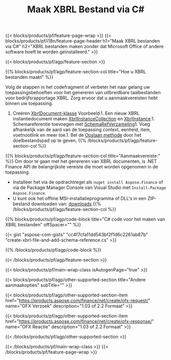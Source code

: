 ﻿---
title: Maak XBRL Bestand via C#
description: Voorbeeldcode voor het maken van XBRL-bestanden. Gebruik API voorbeeldcode voor het genereren van batchbestanden XBRL binnen op .NET gebaseerde applicaties. 
url: /nl/net/create/xbrl/
family: finance
platformtag: net
feature: create
informat: XBRL
outformat: 
otherformats: 
---
{{< blocks/products/pf/feature-page-wrap >}}
{{< blocks/products/pf/i18n/feature-page-header h1="Maak XBRL bestanden via C#" h2="XBRL bestanden maken zonder dat Microsoft Office of andere software hoeft te worden geïnstalleerd." >}}

{{< blocks/products/pf/agp/feature-section >}}

{{% blocks/products/pf/agp/feature-section-col title="Hoe u XBRL bestanden maakt" %}}

Volg de stappen in het codefragment of verbeter het naar gelang uw toepassingsbehoeften voor het genereren van uitbreidbare taalbestanden voor bedrijfsrapportage XBRL. Zorg ervoor dat u aanmaakvereisten hebt binnen uw toepassing.

1. Creëren [XbrlDocument-klasse](https://apireference.aspose.com/finance/net/aspose.finance.xbrl/xbrldocument) Voorbeeld.1. Een nieuw XBRL instantiedocument maken [XbrlInstanceCollection](https://apireference.aspose.com/finance/net/aspose.finance.xbrl/xbrlinstancecollection) en [XbrlInstance](https://apireference.aspose.com/finance/net/aspose.finance.xbrl/xbrlinstance).1. Schemareferentie toevoegen met [SchemaRefVerzameling](https://apireference.aspose.com/finance/net/aspose.finance.xbrl/schemarefcollection)1. Voeg afhankelijk van de aard van de toepassing context, eenheid, item, voetnootlink en meer toe.1. Bel de [Opslaan methode](https://apireference.aspose.com/finance/net/aspose.finance.xbrl.xbrldocument/save/methods/1) door het doelbestandspad op te geven.
{{% /blocks/products/pf/agp/feature-section-col %}}

{{% blocks/products/pf/agp/feature-section-col title="Aanmaakvereiste:" %}}
Om door te gaan met het genereren van XBRL documenten, is .NET Finance API de belangrijkste vereiste die moet worden opgenomen in de toepassing. 
- Installeer het via de opdrachtregel als ```nuget install Aspose.Finance``` of via de Package Manager Console van Visual Studio met ```Install-Package Aspose.Finance```.
- U kunt ook het offline MSI-installatieprogramma of DLL's in een ZIP-bestand downloaden van: [downloads](https://downloads.aspose.com/finance/net).{{% /blocks/products/pf/agp/feature-section-col %}}

{{% blocks/products/pf/agp/code-block title="C# code voor het maken van XBRL bestanden" offSpacer="" %}}

{{< gist "aspose-com-gists" "cc4f7cfa11dd543bf2f1d6c2261ab87b" "create-xbrl-file-and-add-schema-reference.cs" >}}

{{% /blocks/products/pf/agp/code-block %}}

{{< /blocks/products/pf/agp/feature-section >}}

{{< blocks/products/pf/main-wrap-class isAutogenPage="true" >}}

{{< blocks/products/pf/agp/other-supported-section title="Andere aanmaakopties" subTitle="" >}}

{{< blocks/products/pf/agp/other-supported-section-item href="https://products.aspose.com/finance/net/create/ofx-request/" name="OFX Verzoek" description="1.03 of 2.2 Formaat" >}}

{{< blocks/products/pf/agp/other-supported-section-item href="https://products.aspose.com/finance/net/create/ofx-response/" name="OFX Reactie" description="1.03 of 2.2 Formaat" >}}

{{< /blocks/products/pf/agp/other-supported-section >}}

{{< /blocks/products/pf/main-wrap-class >}}
{{< /blocks/products/pf/feature-page-wrap >}}